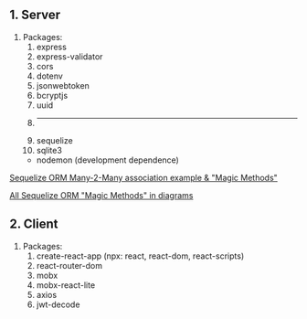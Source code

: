 ## 1. Server
1. Packages:
   1. express
   2. express-validator
   3. cors
   4. dotenv
   5. jsonwebtoken
   6. bcryptjs
   7. uuid
   8. ___
   9. sequelize
   10. sqlite3
   + nodemon (development dependence)

[Sequelize ORM Many-2-Many association example & "Magic Methods"](https://medium.com/@jasmine.esplago.munoz/feeling-the-magic-with-sequelize-magic-methods-e9cc89ecdcc5)

[All Sequelize ORM "Magic Methods" in diagrams](https://medium.com/@julianne.marik/sequelize-associations-magic-methods-c72008db91c9)

## 2. Client
1. Packages:
   1. create-react-app (npx: react, react-dom, react-scripts)
   2. react-router-dom
   3. mobx
   4. mobx-react-lite
   5. axios
   6. jwt-decode
    

